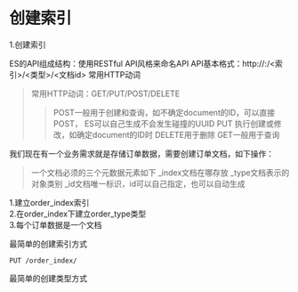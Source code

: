 # 创建索引

1.创建索引  

  
ES的API组成结构：使用RESTful API风格来命名API
API基本格式：http://<ip>:<port>/<索引>/<类型>/<文档id> 常用HTTP动词
>常用HTTP动词：GET/PUT/POST/DELETE 
>>POST一般用于创建和查询，如不确定document的ID，可以直接POST， ES可以自己生成不会发生碰撞的UUID
>>PUT 执行创建或修改，如确定document的ID时
>>DELETE用于删除
>>GET一般用于查询



我们现在有一个业务需求就是存储订单数据，需要创建订单文档，如下操作：
>一个文档必须的三个元数据元素如下
_index文档在哪存放
_type文档表示的对象类别
_id文档唯一标识，id可以自己指定，也可以自动生成

1.建立order\_index索引  
2.在order\_index下建立order\_type类型  
3.每个订单数据是一个文档

最简单的创建索引方式

```\`
PUT /order_index/
```

最简单的创建类型方式



